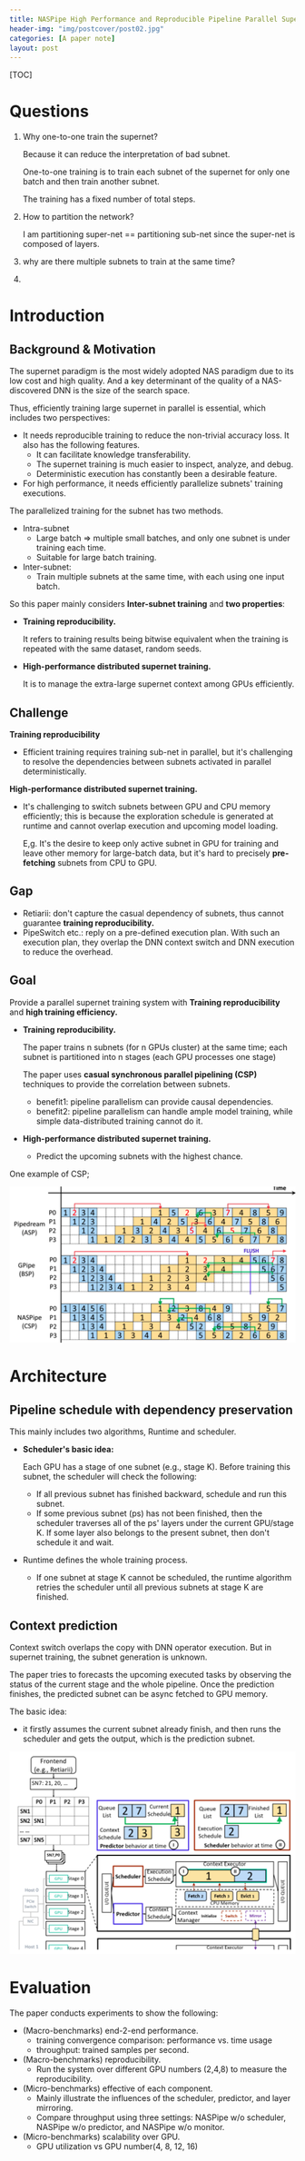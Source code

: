 ```yaml
---
title: NASPipe High Performance and Reproducible Pipeline Parallel Supernet Training via Causal Synchronous Parallelism
header-img: "img/postcover/post02.jpg"
categories: [A paper note]
layout: post
---
```




[TOC]

# Questions

1. Why one-to-one train the supernet?

   Because it can reduce the interpretation of bad subnet. 

   One-to-one training is to train each subnet of the supernet for only one batch and then train another subnet. 

   The training has a fixed number of total steps.

2. How to partition the network?

   I am partitioning super-net == partitioning sub-net since the super-net is composed of layers. 

3. why are there multiple subnets to train at the same time?

4. 

# Introduction

## Background & Motivation

The supernet paradigm is the most widely adopted NAS paradigm due to its low cost and high quality. And a key determinant of the quality of a NAS-discovered DNN is the size of the search space. 

Thus, efficiently training large supernet in parallel is essential, which includes two perspectives:

- It needs reproducible training to reduce the non-trivial accuracy loss. It also has the following features.
  - It can facilitate knowledge transferability.
  - The supernet training is much easier to inspect, analyze, and debug.
  - Deterministic execution has constantly been a desirable feature.
- For high performance, it needs efficiently parallelize subnets' training executions. 

The parallelized training for the subnet has two methods.

- Intra-subnet
  - Large batch => multiple small batches,  and only one subnet is under training each time.
  - Suitable for large batch training.
- Inter-subnet: 
  - Train multiple subnets at the same time, with each using one input batch.

So this paper mainly considers **Inter-subnet training** and **two properties**:

- **Training reproducibility.**

  It refers to training results being bitwise equivalent when the training is repeated with the same dataset, random seeds.

- **High-performance distributed supernet training.**

  It is to manage the extra-large supernet context among GPUs efficiently.

## Challenge

**Training reproducibility**

- Efficient training requires training sub-net in parallel, but it's challenging to resolve the dependencies between subnets activated in parallel deterministically.

**High-performance distributed supernet training.**

- It's challenging to switch subnets between GPU and CPU memory efficiently; this is because the exploration schedule is generated at runtime and cannot overlap execution and upcoming model loading. 

  E,g. It's the desire to keep only active subnet in GPU for training and leave other memory for large-batch data, but it's hard to precisely **pre-fetching** subnets from CPU to GPU.

## Gap

- Retiarii: don't capture the casual dependency of subnets, thus cannot guarantee **training reproducibility.**  
- PipeSwitch etc.: reply on a pre-defined execution plan. With such an execution plan, they overlap the DNN context switch and DNN execution to reduce the overhead. 

## Goal

Provide a parallel supernet training system with **Training reproducibility** and **high training efficiency.** 

- **Training reproducibility.**

  The paper trains n subnets (for n GPUs cluster) at the same time; each subnet is partitioned into n stages (each GPU processes one stage)

  The paper uses **casual synchronous parallel pipelining (CSP)** techniques to provide the correlation between subnets.

  - benefit1: pipeline parallelism can provide causal dependencies.
  - benefit2: pipeline parallelism can handle ample model training, while simple data-distributed training cannot do it. 

- **High-performance distributed supernet training.**

  - Predict the upcoming subnets with the highest chance.  

One example of CSP;

![image-20221107175309204](../../img/a_img_store/image-20221107175309204.png)

# Architecture

## Pipeline schedule with dependency preservation

This mainly includes two algorithms, Runtime and scheduler. 

- **Scheduler's basic idea:** 

  Each GPU has a stage of one subnet (e.g., stage K). Before training this subnet, the scheduler will check the following:

  - If all previous subnet has finished backward, schedule and run this subnet.
  - If some previous subnet (ps) has not been finished, then the scheduler traverses all of the ps' layers under the current GPU/stage K. If some layer also belongs to the present subnet, then don't schedule it and wait. 

- Runtime defines the whole training process.
  - If one subnet at stage K cannot be scheduled, the runtime algorithm retries the scheduler until all previous subnets at stage K are finished. 

## Context prediction

Context switch overlaps the copy with DNN operator execution. But in supernet training, the subnet generation is unknown.

The paper tries to forecasts the upcoming executed tasks by observing the status of the current stage and the whole pipeline. Once the prediction finishes, the predicted subnet can be async fetched to GPU memory.

The basic idea:

- it firstly assumes the current subnet already finish, and then runs the scheduler and gets the output, which is the prediction subnet.

![image-20221106220055093](../../img/a_img_store/image-20221106220055093.png)

# Evaluation

The paper conducts experiments to show the following:

- (Macro-benchmarks) end-2-end performance.
  - training convergence comparison: performance vs. time usage
  - throughput: trained samples per second.
- (Macro-benchmarks) reproducibility.
  - Run the system over different GPU numbers (2,4,8) to measure the reproducibility.
- (Micro-benchmarks) effective of each component.
  - Mainly illustrate the influences of the scheduler, predictor, and layer mirroring. 
  - Compare throughput using three settings: NASPipe w/o scheduler, NASPipe w/o predictor, and NASPipe w/o monitor. 
- (Micro-benchmarks) scalability over GPU.
  - GPU utilization vs GPU number(4, 8, 12, 16)



